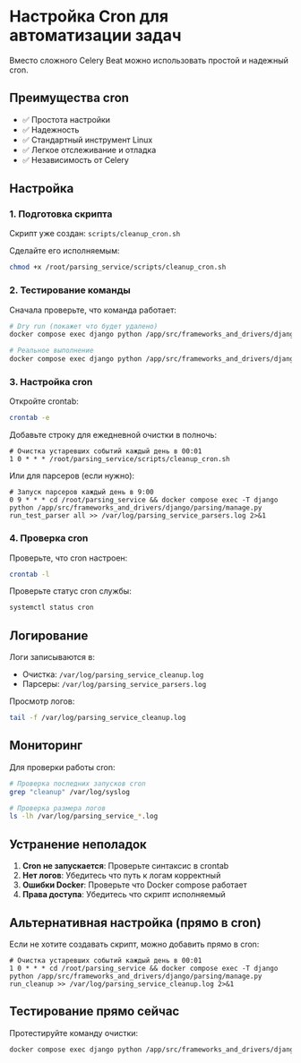 # Настройка Cron для автоматизации задач

Вместо сложного Celery Beat можно использовать простой и надежный cron.

## Преимущества cron

- ✅ Простота настройки
- ✅ Надежность
- ✅ Стандартный инструмент Linux
- ✅ Легкое отслеживание и отладка
- ✅ Независимость от Celery

## Настройка

### 1. Подготовка скрипта

Скрипт уже создан: `scripts/cleanup_cron.sh`

Сделайте его исполняемым:
```bash
chmod +x /root/parsing_service/scripts/cleanup_cron.sh
```

### 2. Тестирование команды

Сначала проверьте, что команда работает:
```bash
# Dry run (покажет что будет удалено)
docker compose exec django python /app/src/frameworks_and_drivers/django/parsing/manage.py run_cleanup --dry-run

# Реальное выполнение
docker compose exec django python /app/src/frameworks_and_drivers/django/parsing/manage.py run_cleanup
```

### 3. Настройка cron

Откройте crontab:
```bash
crontab -e
```

Добавьте строку для ежедневной очистки в полночь:
```cron
# Очистка устаревших событий каждый день в 00:01
1 0 * * * /root/parsing_service/scripts/cleanup_cron.sh
```

Или для парсеров (если нужно):
```cron
# Запуск парсеров каждый день в 9:00
0 9 * * * cd /root/parsing_service && docker compose exec -T django python /app/src/frameworks_and_drivers/django/parsing/manage.py run_test_parser all >> /var/log/parsing_service_parsers.log 2>&1
```

### 4. Проверка cron

Проверьте, что cron настроен:
```bash
crontab -l
```

Проверьте статус cron службы:
```bash
systemctl status cron
```

## Логирование

Логи записываются в:
- Очистка: `/var/log/parsing_service_cleanup.log`
- Парсеры: `/var/log/parsing_service_parsers.log`

Просмотр логов:
```bash
tail -f /var/log/parsing_service_cleanup.log
```

## Мониторинг

Для проверки работы cron:
```bash
# Проверка последних запусков cron
grep "cleanup" /var/log/syslog

# Проверка размера логов
ls -lh /var/log/parsing_service_*.log
```

## Устранение неполадок

1. **Cron не запускается**: Проверьте синтаксис в crontab
2. **Нет логов**: Убедитесь что путь к логам корректный
3. **Ошибки Docker**: Проверьте что Docker compose работает
4. **Права доступа**: Убедитесь что скрипт исполняемый

## Альтернативная настройка (прямо в cron)

Если не хотите создавать скрипт, можно добавить прямо в cron:
```cron
# Очистка устаревших событий каждый день в 00:01
1 0 * * * cd /root/parsing_service && docker compose exec -T django python /app/src/frameworks_and_drivers/django/parsing/manage.py run_cleanup >> /var/log/parsing_service_cleanup.log 2>&1
```

## Тестирование прямо сейчас

Протестируйте команду очистки:
```bash
docker compose exec django python /app/src/frameworks_and_drivers/django/parsing/manage.py run_cleanup --dry-run
```
